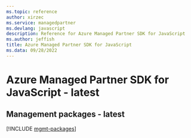 ```yaml
---
ms.topic: reference
author: xirzec
ms.service: managedpartner
ms.devlang: javascript
description: Reference for Azure Managed Partner SDK for JavaScript
ms.author: jeffish
title: Azure Managed Partner SDK for JavaScript
ms.data: 09/28/2022
---
```

# Azure Managed Partner SDK for JavaScript - latest

## Management packages - latest
[!INCLUDE [mgmt-packages](managed-partner-mgmt-index.md)]